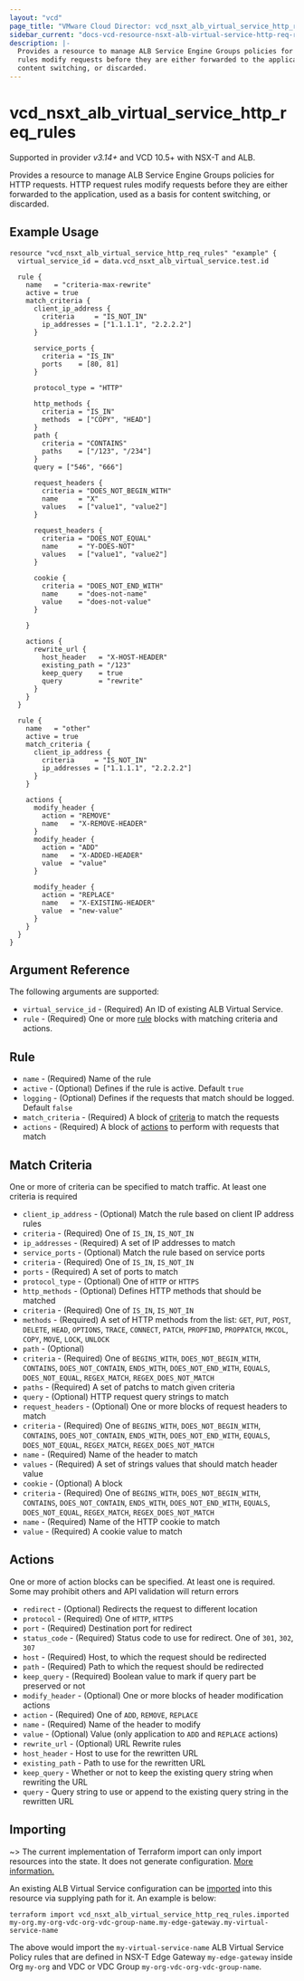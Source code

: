 ```yaml
---
layout: "vcd"
page_title: "VMware Cloud Director: vcd_nsxt_alb_virtual_service_http_req_rules"
sidebar_current: "docs-vcd-resource-nsxt-alb-virtual-service-http-req-rules"
description: |-
  Provides a resource to manage ALB Service Engine Groups policies for HTTP requests. HTTP request 
  rules modify requests before they are either forwarded to the application, used as a basis for 
  content switching, or discarded.
---
```


# vcd\_nsxt\_alb\_virtual\_service\_http\_req\_rules

Supported in provider *v3.14+* and VCD 10.5+ with NSX-T and ALB.

Provides a resource to manage ALB Service Engine Groups policies for HTTP requests. HTTP request 
rules modify requests before they are either forwarded to the application, used as a basis for 
content switching, or discarded.

## Example Usage

```hcl
resource "vcd_nsxt_alb_virtual_service_http_req_rules" "example" {
  virtual_service_id = data.vcd_nsxt_alb_virtual_service.test.id

  rule {
    name   = "criteria-max-rewrite"
    active = true
    match_criteria {
      client_ip_address {
        criteria     = "IS_NOT_IN"
        ip_addresses = ["1.1.1.1", "2.2.2.2"]
      }

      service_ports {
        criteria = "IS_IN"
        ports    = [80, 81]
      }

      protocol_type = "HTTP"

      http_methods {
        criteria = "IS_IN"
        methods  = ["COPY", "HEAD"]
      }
      path {
        criteria = "CONTAINS"
        paths    = ["/123", "/234"]
      }
      query = ["546", "666"]

      request_headers {
        criteria = "DOES_NOT_BEGIN_WITH"
        name     = "X"
        values   = ["value1", "value2"]
      }

      request_headers {
        criteria = "DOES_NOT_EQUAL"
        name     = "Y-DOES-NOT"
        values   = ["value1", "value2"]
      }

      cookie {
        criteria = "DOES_NOT_END_WITH"
        name     = "does-not-name"
        value    = "does-not-value"
      }

    }

    actions {
      rewrite_url {
        host_header   = "X-HOST-HEADER"
        existing_path = "/123"
        keep_query    = true
        query         = "rewrite"
      }
    }
  }

  rule {
    name   = "other"
    active = true
    match_criteria {
      client_ip_address {
        criteria     = "IS_NOT_IN"
        ip_addresses = ["1.1.1.1", "2.2.2.2"]
      }
    }

    actions {
      modify_header {
        action = "REMOVE"
        name   = "X-REMOVE-HEADER"
      }
      modify_header {
        action = "ADD"
        name   = "X-ADDED-HEADER"
        value  = "value"
      }

      modify_header {
        action = "REPLACE"
        name   = "X-EXISTING-HEADER"
        value  = "new-value"
      }
    }
  }
}
```

## Argument Reference

The following arguments are supported:

* `virtual_service_id` - (Required) An ID of existing ALB Virtual Service.
* `rule` - (Required) One or more [rule](#rule-block) blocks with matching criteria and actions.

<a id="rule-block"></a>
## Rule

* `name` - (Required) Name of the rule
* `active` - (Optional) Defines if the rule is active. Default `true`
* `logging` - (Optional) Defines if the requests that match should be logged. Default `false`
* `match_criteria` - (Required) A block of [criteria](#rule-criteria-block) to match the requests
* `actions` - (Required) A block of [actions](#rule-action-block) to perform with requests that match

<a id="rule-criteria-block"></a>
## Match Criteria

One or more of criteria can be specified to match traffic. At least one criteria is required

* `client_ip_address` - (Optional) Match the rule based on client IP address rules
 * `criteria` - (Required) One of `IS_IN`, `IS_NOT_IN`
 * `ip_addresses` - (Required) A set of IP addresses to match
* `service_ports` - (Optional) Match the rule based on service ports
 * `criteria` - (Required) One of `IS_IN`, `IS_NOT_IN`
 * `ports` - (Required) A set of ports to match
* `protocol_type` - (Optional) One of `HTTP` or `HTTPS`
* `http_methods` - (Optional) Defines HTTP methods that should be matched
 * `criteria` - (Required) One of `IS_IN`, `IS_NOT_IN`
 * `methods` - (Required) A set of HTTP methods from the list: `GET`, `PUT`, `POST`, `DELETE`,
   `HEAD`, `OPTIONS`, `TRACE`, `CONNECT`, `PATCH`, `PROPFIND`, `PROPPATCH`, `MKCOL`, `COPY`, `MOVE`,
   `LOCK`, `UNLOCK`
* `path` - (Optional) 
 * `criteria` - (Required) One of `BEGINS_WITH`, `DOES_NOT_BEGIN_WITH`, `CONTAINS`, `DOES_NOT_CONTAIN`, `ENDS_WITH`, `DOES_NOT_END_WITH`, `EQUALS`, `DOES_NOT_EQUAL`, `REGEX_MATCH`, `REGEX_DOES_NOT_MATCH`
 * `paths` - (Required) A set of patchs to match given criteria
* `query` - (Optional) HTTP request query strings to match
* `request_headers` - (Optional) One or more blocks of request headers to match
 * `criteria` - (Required) One of `BEGINS_WITH`, `DOES_NOT_BEGIN_WITH`, `CONTAINS`, `DOES_NOT_CONTAIN`, `ENDS_WITH`, `DOES_NOT_END_WITH`, `EQUALS`, `DOES_NOT_EQUAL`, `REGEX_MATCH`, `REGEX_DOES_NOT_MATCH`
 * `name` - (Required) Name of the header to match
 * `values` - (Required) A set of strings values that should match header value
* `cookie` - (Optional) A block 
 * `criteria` - (Required) One of `BEGINS_WITH`, `DOES_NOT_BEGIN_WITH`, `CONTAINS`, `DOES_NOT_CONTAIN`, `ENDS_WITH`, `DOES_NOT_END_WITH`, `EQUALS`, `DOES_NOT_EQUAL`, `REGEX_MATCH`, `REGEX_DOES_NOT_MATCH`
 * `name` - (Required) Name of the HTTP cookie to match
 * `value` - (Required) A cookie value to match

<a id="rule-action-block"></a>
## Actions

One or more of action blocks can be specified. At least one is required. Some may prohibit others
and API validation will return errors

* `redirect` - (Optional) Redirects the request to different location
 * `protocol` - (Required) One of `HTTP`, `HTTPS`
 * `port` - (Required) Destination port for redirect
 * `status_code` - (Required) Status code to use for redirect. One of `301`, `302`, `307`
 * `host` - (Required) Host, to which the request should be redirected
 * `path` - (Required) Path to which the request should be redirected
 * `keep_query` - (Required) Boolean value to mark if query part be preserved or not
* `modify_header` - (Optional) One or more blocks of header modification actions
 * `action` - (Required) One of `ADD`, `REMOVE`, `REPLACE`
 * `name` - (Required) Name of the header to modify
 * `value` - (Optional) Value (only application to `ADD` and `REPLACE` actions)
* `rewrite_url` - (Optional) URL Rewrite rules
 * `host_header` - Host to use for the rewritten URL
 * `existing_path` - Path to use for the rewritten URL
 * `keep_query` - Whether or not to keep the existing query string when rewriting the URL
 * `query` - Query string to use or append to the existing query string in the rewritten URL


## Importing

~> The current implementation of Terraform import can only import resources into the state.
It does not generate configuration. [More information.](https://www.terraform.io/docs/import/)

An existing ALB Virtual Service configuration can be [imported][docs-import] into this resource
via supplying path for it. An example is below:

[docs-import]: https://www.terraform.io/docs/import/

```
terraform import vcd_nsxt_alb_virtual_service_http_req_rules.imported my-org.my-org-vdc-org-vdc-group-name.my-edge-gateway.my-virtual-service-name
```

The above would import the `my-virtual-service-name` ALB Virtual Service Policy rules that are
defined in NSX-T Edge Gateway `my-edge-gateway` inside Org `my-org` and VDC or VDC Group
`my-org-vdc-org-vdc-group-name`.

